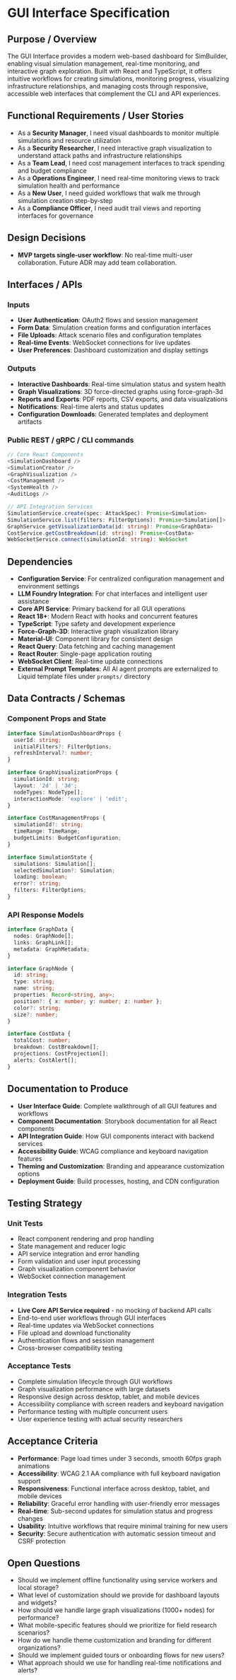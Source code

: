 # GUI Interface Specification

## Purpose / Overview

The GUI Interface provides a modern web-based dashboard for SimBuilder, enabling visual simulation
management, real-time monitoring, and interactive graph exploration. Built with React and
TypeScript, it offers intuitive workflows for creating simulations, monitoring progress, visualizing
infrastructure relationships, and managing costs through responsive, accessible web interfaces that
complement the CLI and API experiences.

## Functional Requirements / User Stories

- As a **Security Manager**, I need visual dashboards to monitor multiple simulations and resource
  utilization
- As a **Security Researcher**, I need interactive graph visualization to understand attack paths
  and infrastructure relationships
- As a **Team Lead**, I need cost management interfaces to track spending and budget compliance
- As a **Operations Engineer**, I need real-time monitoring views to track simulation health and
  performance
- As a **New User**, I need guided workflows that walk me through simulation creation step-by-step
- As a **Compliance Officer**, I need audit trail views and reporting interfaces for governance

## Design Decisions

- **MVP targets single-user workflow**: No real-time multi-user collaboration. Future ADR may add
  team collaboration.

## Interfaces / APIs

### Inputs

- **User Authentication**: OAuth2 flows and session management
- **Form Data**: Simulation creation forms and configuration interfaces
- **File Uploads**: Attack scenario files and configuration templates
- **Real-time Events**: WebSocket connections for live updates
- **User Preferences**: Dashboard customization and display settings

### Outputs

- **Interactive Dashboards**: Real-time simulation status and system health
- **Graph Visualizations**: 3D force-directed graphs using force-graph-3d
- **Reports and Exports**: PDF reports, CSV exports, and data visualizations
- **Notifications**: Real-time alerts and status updates
- **Configuration Downloads**: Generated templates and deployment artifacts

### Public REST / gRPC / CLI commands

```typescript
// Core React Components
<SimulationDashboard />
<SimulationCreator />
<GraphVisualization />
<CostManagement />
<SystemHealth />
<AuditLogs />

// API Integration Services
SimulationService.create(spec: AttackSpec): Promise<Simulation>
SimulationService.list(filters: FilterOptions): Promise<Simulation[]>
GraphService.getVisualizationData(id: string): Promise<GraphData>
CostService.getCostBreakdown(id: string): Promise<CostData>
WebSocketService.connect(simulationId: string): WebSocket
```

## Dependencies

- **Configuration Service**: For centralized configuration management and environment settings
- **LLM Foundry Integration**: For chat interfaces and intelligent user assistance
- **Core API Service**: Primary backend for all GUI operations
- **React 18+**: Modern React with hooks and concurrent features
- **TypeScript**: Type safety and development experience
- **Force-Graph-3D**: Interactive graph visualization library
- **Material-UI**: Component library for consistent design
- **React Query**: Data fetching and caching management
- **React Router**: Single-page application routing
- **WebSocket Client**: Real-time update connections
- **External Prompt Templates**: All AI agent prompts are externalized to Liquid template files
  under `prompts/` directory

## Data Contracts / Schemas

### Component Props and State

```typescript
interface SimulationDashboardProps {
  userId: string;
  initialFilters?: FilterOptions;
  refreshInterval?: number;
}

interface GraphVisualizationProps {
  simulationId: string;
  layout: '2d' | '3d';
  nodeTypes: NodeType[];
  interactionMode: 'explore' | 'edit';
}

interface CostManagementProps {
  simulationId?: string;
  timeRange: TimeRange;
  budgetLimits: BudgetConfiguration;
}

interface SimulationState {
  simulations: Simulation[];
  selectedSimulation?: Simulation;
  loading: boolean;
  error?: string;
  filters: FilterOptions;
}
```

### API Response Models

```typescript
interface GraphData {
  nodes: GraphNode[];
  links: GraphLink[];
  metadata: GraphMetadata;
}

interface GraphNode {
  id: string;
  type: string;
  name: string;
  properties: Record<string, any>;
  position?: { x: number; y: number; z: number };
  color?: string;
  size?: number;
}

interface CostData {
  totalCost: number;
  breakdown: CostBreakdown[];
  projections: CostProjection[];
  alerts: CostAlert[];
}
```

## Documentation to Produce

- **User Interface Guide**: Complete walkthrough of all GUI features and workflows
- **Component Documentation**: Storybook documentation for all React components
- **API Integration Guide**: How GUI components interact with backend services
- **Accessibility Guide**: WCAG compliance and keyboard navigation features
- **Theming and Customization**: Branding and appearance customization options
- **Deployment Guide**: Build processes, hosting, and CDN configuration

## Testing Strategy

### Unit Tests

- React component rendering and prop handling
- State management and reducer logic
- API service integration and error handling
- Form validation and user input processing
- Graph visualization component behavior
- WebSocket connection management

### Integration Tests

- **Live Core API Service required** - no mocking of backend API calls
- End-to-end user workflows through GUI interfaces
- Real-time updates via WebSocket connections
- File upload and download functionality
- Authentication flows and session management
- Cross-browser compatibility testing

### Acceptance Tests

- Complete simulation lifecycle through GUI workflows
- Graph visualization performance with large datasets
- Responsive design across desktop, tablet, and mobile devices
- Accessibility compliance with screen readers and keyboard navigation
- Performance testing with multiple concurrent users
- User experience testing with actual security researchers

## Acceptance Criteria

- **Performance**: Page load times under 3 seconds, smooth 60fps graph animations
- **Accessibility**: WCAG 2.1 AA compliance with full keyboard navigation support
- **Responsiveness**: Functional interface across desktop, tablet, and mobile devices
- **Reliability**: Graceful error handling with user-friendly error messages
- **Real-time**: Sub-second updates for simulation status and progress changes
- **Usability**: Intuitive workflows that require minimal training for new users
- **Security**: Secure authentication with automatic session timeout and CSRF protection

## Open Questions

- Should we implement offline functionality using service workers and local storage?
- What level of customization should we provide for dashboard layouts and widgets?
- How should we handle large graph visualizations (1000+ nodes) for performance?
- What mobile-specific features should we prioritize for field research scenarios?
- How do we handle theme customization and branding for different organizations?
- Should we implement guided tours or onboarding flows for new users?
- What approach should we use for handling real-time notifications and alerts?
